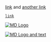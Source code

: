 [link](http://example.com) and [another link](/url-with-(parentheses))

[`link`](http://example.com)

[![MD Logo](http://parsedown.org/md.png)](http://example.com)

[![MD Logo](http://parsedown.org/md.png) and text](http://example.com)